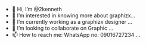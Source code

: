 - 👋 Hi, I’m @2kenneth
- 👀 I’m interested in knowing more about graphizx...
- 🌱 I’m currently working as a graphizx designer ...
- 💞️ I’m looking to collaborate on Graphic ...
- 📫 How to reach me: WhatsApp no: 09016727234 ...

<!---
2kenneth/2kenneth is a ✨ special ✨ repository because its `README.md` (this file) appears on your GitHub profile.
You can click the Preview link to take a look at your changes.
--->
